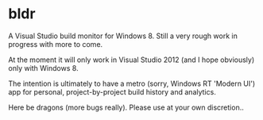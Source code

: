 bldr
====

A Visual Studio build monitor for Windows 8. Still a very rough work in progress with more to come.

At the moment it will only work in Visual Studio 2012 (and I hope obviously) only with Windows 8.

The intention is ultimately to have a metro (sorry, Windows RT 'Modern UI') app for personal, project-by-project build history and analytics.

Here be dragons (more bugs really). Please use at your own discretion..